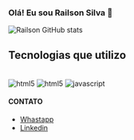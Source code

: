 ### Olá! Eu sou Railson Silva 👋

![Railson GitHub stats](https://github-readme-stats.vercel.app/api?username=railsonsilva7&show_icons=true&theme=dark)
## Tecnologias que utilizo

<div style="display: inline_block"><br/>
 <img align="center" alt="html5" src="https://img.shields.io/badge/HTML5-E34F26?style=for-the-badge&logo=html5&logoColor=white" />
 <img align="center" alt="html5" src="https://img.shields.io/badge/CSS3-1572B6?style=for-the-badge&logo=css3&logoColor=white" />
<img align="center" alt="javascript" src="https://img.shields.io/badge/JavaScript-F7DF1E?style=for-the-badge&logo=javascript&logoColor=black" />
 
 #### CONTATO
 - [Whastapp](https://wa.me/5562982348594)
 - [Linkedin](https://www.linkedin.com/in/railson-silva-a2467718a/)
 
